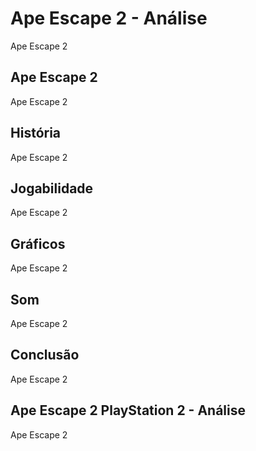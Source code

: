 ---
---

# Ape Escape 2 - Análise

Ape Escape 2

## Ape Escape 2

Ape Escape 2

## História

Ape Escape 2

## Jogabilidade

Ape Escape 2

## Gráficos

Ape Escape 2

## Som

Ape Escape 2

## Conclusão

Ape Escape 2

## Ape Escape 2 PlayStation 2 - Análise

Ape Escape 2
